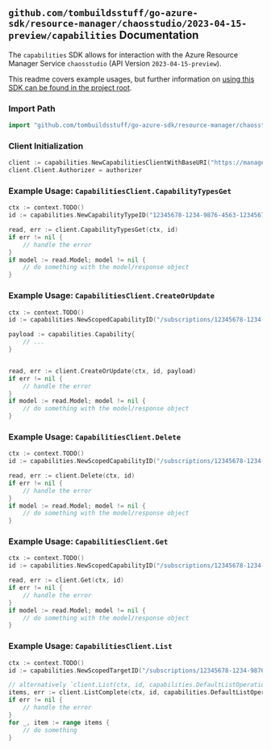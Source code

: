 
## `github.com/tombuildsstuff/go-azure-sdk/resource-manager/chaosstudio/2023-04-15-preview/capabilities` Documentation

The `capabilities` SDK allows for interaction with the Azure Resource Manager Service `chaosstudio` (API Version `2023-04-15-preview`).

This readme covers example usages, but further information on [using this SDK can be found in the project root](https://github.com/tombuildsstuff/go-azure-sdk/tree/main/docs).

### Import Path

```go
import "github.com/tombuildsstuff/go-azure-sdk/resource-manager/chaosstudio/2023-04-15-preview/capabilities"
```


### Client Initialization

```go
client := capabilities.NewCapabilitiesClientWithBaseURI("https://management.azure.com")
client.Client.Authorizer = authorizer
```


### Example Usage: `CapabilitiesClient.CapabilityTypesGet`

```go
ctx := context.TODO()
id := capabilities.NewCapabilityTypeID("12345678-1234-9876-4563-123456789012", "locationValue", "targetTypeValue", "capabilityTypeValue")

read, err := client.CapabilityTypesGet(ctx, id)
if err != nil {
	// handle the error
}
if model := read.Model; model != nil {
	// do something with the model/response object
}
```


### Example Usage: `CapabilitiesClient.CreateOrUpdate`

```go
ctx := context.TODO()
id := capabilities.NewScopedCapabilityID("/subscriptions/12345678-1234-9876-4563-123456789012/resourceGroups/some-resource-group", "targetValue", "capabilityValue")

payload := capabilities.Capability{
	// ...
}


read, err := client.CreateOrUpdate(ctx, id, payload)
if err != nil {
	// handle the error
}
if model := read.Model; model != nil {
	// do something with the model/response object
}
```


### Example Usage: `CapabilitiesClient.Delete`

```go
ctx := context.TODO()
id := capabilities.NewScopedCapabilityID("/subscriptions/12345678-1234-9876-4563-123456789012/resourceGroups/some-resource-group", "targetValue", "capabilityValue")

read, err := client.Delete(ctx, id)
if err != nil {
	// handle the error
}
if model := read.Model; model != nil {
	// do something with the model/response object
}
```


### Example Usage: `CapabilitiesClient.Get`

```go
ctx := context.TODO()
id := capabilities.NewScopedCapabilityID("/subscriptions/12345678-1234-9876-4563-123456789012/resourceGroups/some-resource-group", "targetValue", "capabilityValue")

read, err := client.Get(ctx, id)
if err != nil {
	// handle the error
}
if model := read.Model; model != nil {
	// do something with the model/response object
}
```


### Example Usage: `CapabilitiesClient.List`

```go
ctx := context.TODO()
id := capabilities.NewScopedTargetID("/subscriptions/12345678-1234-9876-4563-123456789012/resourceGroups/some-resource-group", "targetValue")

// alternatively `client.List(ctx, id, capabilities.DefaultListOperationOptions())` can be used to do batched pagination
items, err := client.ListComplete(ctx, id, capabilities.DefaultListOperationOptions())
if err != nil {
	// handle the error
}
for _, item := range items {
	// do something
}
```
